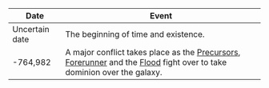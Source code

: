 |Date|Event|
|---|---|
Uncertain date | The beginning of time and existence.
-764,982 | A major conflict takes place as the [Precursors](https://), [Forerunner](https://) and the [Flood](https://) fight over to take dominion over the galaxy. 

